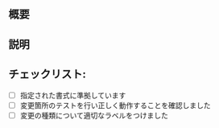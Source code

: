 <!-- タイトル名はこの変更が何をしたのかを明確に記述してくだい -->
<!-- 変更の種類をラベルとしてつけてください -->
## 概要
<!--- このプルリクエストの概要を書いてください -->

## 説明
<!--- 変更内容を詳しく説明してください -->

<!-- ## スクリーンショット (ある場合は) -->

## チェックリスト:
<!--- 以下のすべての点をチェックし問題がなければカッコ内を[x]にしてください -->
<!--- このいずれかに不明な点がある場合は遠慮なく質問してください -->
- [ ] 指定された書式に準拠しています
- [ ] 変更箇所のテストを行い正しく動作することを確認しました
- [ ] 変更の種類について適切なラベルをつけました
